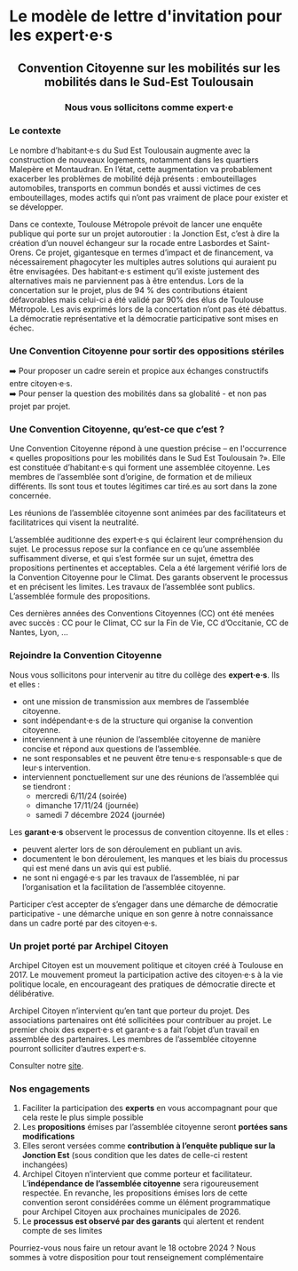 # Le modèle de lettre d'invitation pour les expert·e·s

<h2 style="text-align: center;">Convention Citoyenne sur les mobilités sur les mobilités dans le Sud-Est Toulousain</h2>

<h3 style="text-align: center;">Nous vous sollicitons comme expert·e</h3>

### Le contexte

Le nombre d’habitant·e·s du Sud Est Toulousain augmente avec la construction de nouveaux logements, notamment dans les quartiers Malepère et Montaudran. En l’état, cette augmentation va probablement exacerber les problèmes de mobilité déjà présents : embouteillages automobiles, transports en commun bondés et aussi victimes de ces embouteillages, modes actifs qui n’ont pas vraiment de place pour exister et se développer.

Dans ce contexte, Toulouse Métropole prévoit de lancer une enquête publique qui porte sur un projet autoroutier : la Jonction Est, c’est à dire la création d’un nouvel échangeur sur la rocade entre Lasbordes et Saint-Orens. Ce projet, gigantesque en termes d’impact et de financement, va nécessairement phagocyter les multiples autres solutions qui auraient pu être envisagées. Des habitant·e·s estiment qu’il existe justement des alternatives mais ne parviennent pas à être entendus. Lors de la concertation sur le projet, plus de 94 % des contributions étaient défavorables mais celui-ci a été validé par 90% des élus de Toulouse Métropole. Les avis exprimés lors de la concertation n’ont pas été débattus. La démocratie représentative et la démocratie participative sont mises en échec.


### Une Convention Citoyenne pour sortir des oppositions stériles

➡️ Pour proposer un cadre serein et propice aux échanges constructifs entre citoyen·e·s.  
➡️ Pour penser la question des mobilités dans sa globalité - et non pas projet par projet.  


### Une Convention Citoyenne, qu’est-ce que c’est ?

Une Convention Citoyenne répond à une question précise – en l'occurrence « quelles propositions pour les mobilités dans le Sud Est Toulousain ?».
Elle est constituée d’habitant·e·s qui forment une assemblée citoyenne. Les membres de l’assemblée sont d’origine, de formation et de milieux différents. Ils sont tous et toutes légitimes car tiré.es au sort dans la zone concernée.

Les réunions de l’assemblée citoyenne sont animées par des facilitateurs et facilitatrices qui visent la neutralité.

L’assemblée auditionne des expert·e·s qui éclairent leur compréhension du sujet. Le processus repose sur la confiance en ce qu’une assemblée suffisamment diverse, et qui s’est formée sur un sujet, émettra des propositions pertinentes et acceptables. Cela a été largement vérifié lors de la Convention Citoyenne pour le Climat. Des garants observent le processus et en précisent les limites. Les travaux de l’assemblée sont publics. L’assemblée formule des propositions.

Ces dernières années des Conventions Citoyennes (CC) ont été menées avec succès : CC pour le Climat, CC sur la Fin de Vie, CC d’Occitanie, CC de Nantes, Lyon, ...


### Rejoindre la Convention Citoyenne

Nous vous sollicitons pour intervenir au titre du collège des **expert·e·s**. Ils et elles :
- ont une mission de transmission aux membres de l’assemblée citoyenne.
- sont indépendant·e·s de la structure qui organise la convention citoyenne.
- interviennent à une réunion de l’assemblée citoyenne de manière concise et répond aux questions de l’assemblée.
- ne sont responsables et ne peuvent être tenu·e·s responsable·s que de leur·s intervention.
- interviennent ponctuellement sur une des réunions de l’assemblée qui se tiendront :
    - mercredi 6/11/24 (soirée)
    - dimanche 17/11/24 (journée)
    - samedi 7 décembre 2024 (journée)

Les **garant·e·s** observent le processus de convention citoyenne. Ils et elles :
- peuvent alerter lors de son déroulement en publiant un avis.
- documentent le bon déroulement, les manques et les biais du processus qui est mené dans un avis qui est publié.
- ne sont ni engagé·e·s par les travaux de l’assemblée, ni par l’organisation et la facilitation de l’assemblée citoyenne.

Participer c’est accepter de s’engager dans une démarche de démocratie participative - une démarche unique en son genre à notre connaissance dans un cadre porté par des citoyen·e·s.

### Un projet porté par Archipel Citoyen

Archipel Citoyen est un mouvement politique et citoyen créé à Toulouse en 2017. Le mouvement promeut la participation active des citoyen·e·s à la vie politique locale, en encourageant des pratiques de démocratie directe et délibérative.

Archipel Citoyen n’intervient qu’en tant que porteur du projet. Des associations partenaires ont été sollicitées pour contribuer au projet. Le premier choix des expert·e·s et garant·e·s a fait l’objet d’un travail en assemblée des partenaires. Les membres de l’assemblée citoyenne pourront solliciter d’autres expert·e·s.

Consulter notre [site](https://archipelcitoyen.github.io/convcitoyenne_mobilites_se/).

### Nos engagements

1. Faciliter la participation des **experts** en vous accompagnant pour que cela reste le plus simple possible
2. Les **propositions** émises par l’assemblée citoyenne seront **portées sans modifications** 
3. Elles seront versées comme **contribution à l’enquête publique sur la Jonction Est** (sous condition que les dates de celle-ci restent inchangées)
4. Archipel Citoyen n’intervient que comme porteur et facilitateur. L’**indépendance de l’assemblée citoyenne** sera rigoureusement respectée. En revanche, les propositions émises lors de cette convention seront considérées comme un élément programmatique pour Archipel Citoyen aux prochaines municipales de 2026.
5. Le **processus est observé par des garants** qui alertent et rendent compte de ses limites


Pourriez-vous nous faire un retour avant le 18 octobre 2024 ? Nous sommes à votre disposition pour tout renseignement complémentaire
